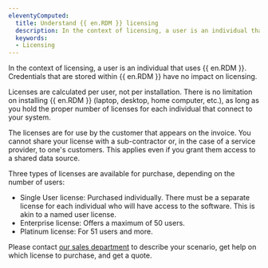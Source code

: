 ```yaml
---
eleventyComputed:
  title: Understand {{ en.RDM }} licensing
  description: In the context of licensing, a user is an individual that uses {{ en.RDM }}.
  keywords:
  - Licensing
---
```

In the context of licensing, a user is an individual that uses {{ en.RDM }}. Credentials that are stored within {{ en.RDM }} have no impact on licensing.

Licenses are calculated per user, not per installation. There is no limitation on installing {{ en.RDM }} (laptop, desktop, home computer, etc.), as long as you hold the proper number of licenses for each individual that connect to your system.

The licenses are for use by the customer that appears on the invoice. You cannot share your license with a sub-contractor or, in the case of a service provider, to one's customers. This applies even if you grant them access to a shared data source. 
 
Three types of licenses are available for purchase, depending on the number of users: 
* Single User license: Purchased individually. There must be a separate license for each individual who will have access to the software. This is akin to a named user license. 
* Enterprise license: Offers a maximum of 50 users. 
* Platinum license: For 51 users and more.  

Please contact [our sales department](mailto:sales@devolutions.net) to describe your scenario, get help on which license to purchase, and get a quote.
